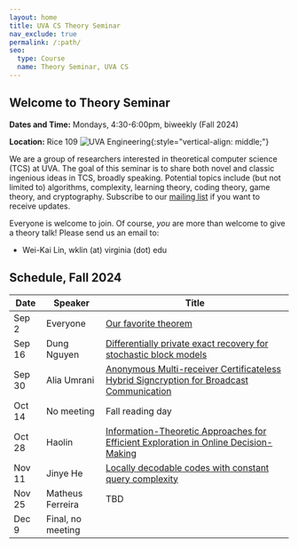 ```yaml
---
layout: home
title: UVA CS Theory Seminar
nav_exclude: true
permalink: /:path/
seo:
  type: Course
  name: Theory Seminar, UVA CS
---
```


Welcome to Theory Seminar
----------------------------------------
**Dates and Time:** Mondays, 4:30-6:00pm, biweekly (Fall 2024)

**Location:** Rice 109 
![UVA Engineering](assets/images/uva-eng.png){:style="vertical-align: middle;"}

We are a group of researchers interested in theoretical computer science (TCS) at UVA.
The goal of this seminar is to share both novel and classic ingenious ideas 
in TCS, broadly speaking.
Potential topics include (but not limited to) algorithms, complexity,
learning theory, coding theory, game theory, and cryptography.
Subscribe to our [mailing list](https://lists.virginia.edu/sympa/info/cs-theory-seminar) if you want to receive updates.

Everyone is welcome to join.
Of course, *you* are more than welcome to give a theory talk! 
Please send us an email to:

- Wei-Kai Lin, wklin (at) virginia (dot) edu

Schedule, Fall 2024
----------------------------------------

|Date    |Speaker               |Title                                    |
|--------|----------------------|-----------------------------------------|
|Sep 2   |Everyone              |[Our favorite theorem](20240902-our-favorite.md)                            |
|Sep 16  |Dung Nguyen           |[Differentially private exact recovery for stochastic block models](20240916-dp-recovery.md)       |
|Sep 30  |Alia Umrani           |[Anonymous Multi-receiver Certificateless Hybrid Signcryption for Broadcast Communication](20240930-signcryption.md)                            |
|Oct 14  |No meeting            | Fall reading day                            |
|Oct 28  |Haolin              |[Information-Theoretic Approaches for Efficient Exploration in Online Decision-Making](20241028-online-decision.md)                            |
|Nov 11  |Jinye He              |[Locally decodable codes with constant query complexity](const-query-ldc.md)                          |
|Nov 25  |Matheus Ferreira      |TBD                            |
|Dec 9   |Final, no meeting     |                            |

